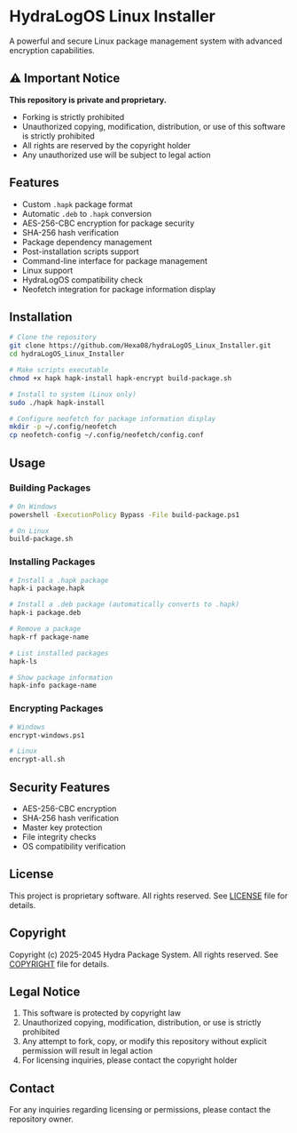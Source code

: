 # HydraLogOS Linux Installer

A powerful and secure Linux package management system with advanced encryption capabilities.

## ⚠️ Important Notice

**This repository is private and proprietary.**
- Forking is strictly prohibited
- Unauthorized copying, modification, distribution, or use of this software is strictly prohibited
- All rights are reserved by the copyright holder
- Any unauthorized use will be subject to legal action

## Features

- Custom `.hapk` package format
- Automatic `.deb` to `.hapk` conversion
- AES-256-CBC encryption for package security
- SHA-256 hash verification
- Package dependency management
- Post-installation scripts support
- Command-line interface for package management
- Linux support
- HydraLogOS compatibility check
- Neofetch integration for package information display

## Installation

```bash
# Clone the repository
git clone https://github.com/Hexa08/hydraLogOS_Linux_Installer.git
cd hydraLogOS_Linux_Installer

# Make scripts executable
chmod +x hapk hapk-install hapk-encrypt build-package.sh

# Install to system (Linux only)
sudo ./hapk hapk-install

# Configure neofetch for package information display
mkdir -p ~/.config/neofetch
cp neofetch-config ~/.config/neofetch/config.conf
```

## Usage

### Building Packages
```bash
# On Windows
powershell -ExecutionPolicy Bypass -File build-package.ps1

# On Linux
build-package.sh
```

### Installing Packages
```bash
# Install a .hapk package
hapk-i package.hapk

# Install a .deb package (automatically converts to .hapk)
hapk-i package.deb

# Remove a package
hapk-rf package-name

# List installed packages
hapk-ls

# Show package information
hapk-info package-name
```

### Encrypting Packages
```bash
# Windows
encrypt-windows.ps1

# Linux
encrypt-all.sh
```

## Security Features

- AES-256-CBC encryption
- SHA-256 hash verification
- Master key protection
- File integrity checks
- OS compatibility verification

## License

This project is proprietary software. All rights reserved.
See [LICENSE](LICENSE) file for details.

## Copyright

Copyright (c) 2025-2045 Hydra Package System. All rights reserved.
See [COPYRIGHT](COPYRIGHT) file for details.

## Legal Notice

1. This software is protected by copyright law
2. Unauthorized copying, modification, distribution, or use is strictly prohibited
3. Any attempt to fork, copy, or modify this repository without explicit permission will result in legal action
4. For licensing inquiries, please contact the copyright holder

## Contact

For any inquiries regarding licensing or permissions, please contact the repository owner. 